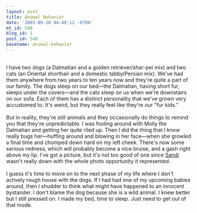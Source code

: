 ```yaml
---
layout: post
title: Animal Behavior
date: '2003-09-20 04:40:12 -0700'
mt_id: 540
blog_id: 1
post_id: 540
basename: animal-behavior
---
```

<br />I have two dogs (a Dalmatian and a golden retriever/shar-pei mix) and two cats (an Oriental shorthair and a domestic tabby/Persian mix). We've had them anywhere from two years to ten years now and they're quite a part of our family. The dogs sleep on our bed&#x2014;the Dalmatian, having short fur, sleeps under the covers&#x2014;and the cats sleep on us when we're downstairs on our sofa. Each of them has a distinct personality that we've grown very accustomed to. It's weird, but they really feel like they're our "fur kids."<br /><br />But in reality, they're still animals and they occasionally do things to remind you that they're unpredictable. I was fooling around with Molly the Dalmatian and getting her quite riled up. Then I did the thing that I know really bugs her&#x2014;huffing around and blowing in her face&#x2014;when she growled a final time and chomped down hard on my left cheek. There's now some serious redness, which will probably become a nice bruise, and a gash right above my lip. I've got a picture, but it's not too good of one since <a href="/values/people/sandibrown.cfm">Sandi</a> wasn't really down with the whole photo opportunity it represented.<br /><br />I guess it's time to move on to the next phase of my life where I don't actively rough house with the dogs. If I had had one of my upcoming babies around, then I shudder to think what might have happened to an innocent bystander. I don't blame the dog because she is a wild animal. I knew better but I still pressed on. I made my bed, time to sleep. Just need to get out of that mode.<br /><br /><br />
